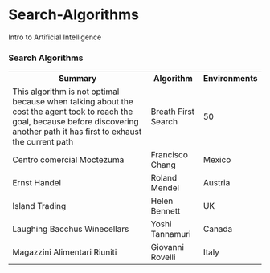 # Search-Algorithms
Intro to Artificial Intelligence

<h3>Search Algorithms</h3>

<table>
  <tr>
    <th>Summary</th>
    <th>Algorithm</th>
    <th>Environments</th>
  </tr>
  <tr>
    <td>
        This algorithm is not optimal because when talking about the cost the agent 
        took to reach the goal, because before discovering another path it has first to exhaust 
        the current path 
    </td>
    <td>Breath First Search</td>
    <td>50</td>
  </tr>
  <tr>
    <td>Centro comercial Moctezuma</td>
    <td>Francisco Chang</td>
    <td>Mexico</td>
  </tr>
  <tr>
    <td>Ernst Handel</td>
    <td>Roland Mendel</td>
    <td>Austria</td>
  </tr>
  <tr>
    <td>Island Trading</td>
    <td>Helen Bennett</td>
    <td>UK</td>
  </tr>
  <tr>
    <td>Laughing Bacchus Winecellars</td>
    <td>Yoshi Tannamuri</td>
    <td>Canada</td>
  </tr>
  <tr>
    <td>Magazzini Alimentari Riuniti</td>
    <td>Giovanni Rovelli</td>
    <td>Italy</td>
  </tr>
</table>


